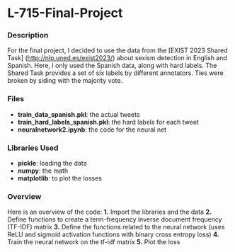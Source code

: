 # L-715-Final-Project


### Description
For the final project, I decided to use the data from the [EXIST 2023 Shared Task] (http://nlp.uned.es/exist2023/) about sexism detection in English and Spanish. Here, I only used the Spanish data, along with hard labels. The Shared Task provides a set of six labels by different annotators. Ties were broken by siding with the majority vote.

### Files
- **train_data_spanish.pkl**: the actual tweets
- **train_hard_labels_spanish.pkl**: the hard labels for each tweet
- **neuralnetwork2.ipynb**: the code for the neural net

### Libraries Used
- **pickle**: loading the data
- **numpy**: the math
- **matplotlib**: to plot the losses

### Overview
Here is an overview of the code:
**1.** Import the libraries and the data
**2.** Define functions to create a term-frequency inverse document frequency (TF-IDF) matrix
**3.** Define the functions related to the neural network (uses ReLU and sigmoid activation functions with binary cross entropy loss)
**4.** Train the neural network on the tf-idf matrix
**5.** Plot the loss




